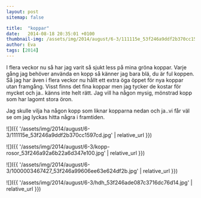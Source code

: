 ```yaml
---
layout: post
sitemap: false

title:  "koppar"
date:   2014-08-18 20:35:01 +0100
thumbnail-img: /assets/img/2014/august/6-3/111115e_53f246a9ddf2b370cc1597cd.jpg
author: Eva
tags: [2014]
---
```


I flera veckor nu så har jag varit så sjukt less på mina gröna koppar. Varje gång jag behöver använda en kopp så känner jag bara blä, du är ful koppen. Så jag har även i flera veckor nu hållt ett extra öga öppet för nya koppar utan framgång. Visst finns det fina koppar men jag tycker de kostar för mycket och ja.. känns inte helt rätt. Jag vill ha någon mysig, mönstrad kopp som har lagomt stora öron. 

Jag skulle vilja ha någon kopp som liknar kopparna nedan och ja..vi får väl se om jag lyckas hitta några i framtiden.

![]({{ '/assets/img/2014/august/6-3/111115e_53f246a9ddf2b370cc1597cd.jpg'  | relative_url }})

![]({{ '/assets/img/2014/august/6-3/kopp-rosor_53f246a92a6b22a6d347e100.jpg'  | relative_url }})

![]({{ '/assets/img/2014/august/6-3/1000003467427_53f246a99606ee63e624df2b.jpg'  | relative_url }})

![]({{ '/assets/img/2014/august/6-3/hdh_53f246ade087c3716dc76d14.jpg'  | relative_url }})

